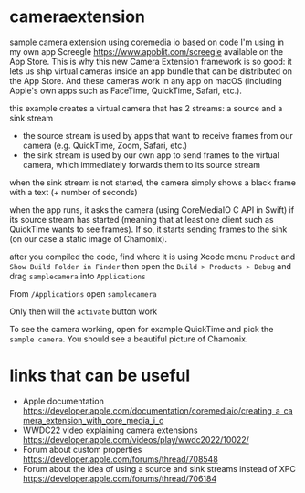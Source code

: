 # cameraextension
sample camera extension using coremedia io based on code I'm using in my own app Screegle https://www.appblit.com/screegle available on the App Store. This is why this new Camera Extension framework is so good: it lets us ship virtual cameras inside an app bundle that can be distributed on the App Store. And these cameras work in any app on macOS (including Apple's own apps such as FaceTime, QuickTime, Safari, etc.).

this example creates a virtual camera that has 2 streams: a source and a sink stream

- the source stream is used by apps that want to receive frames from our camera (e.g. QuickTime, Zoom, Safari, etc.)
- the sink stream is used by our own app to send frames to the virtual camera, which immediately forwards them to its source stream

when the sink stream is not started, the camera simply shows a black frame with a text (+ number of seconds)

when the app runs, it asks the camera (using CoreMediaIO C API in Swift) if its source stream has started (meaning that at least one client such as QuickTime wants to see frames). If so, it starts sending frames to the sink (on our case a static image of Chamonix).

after you compiled the code, find where it is using Xcode menu `Product` and `Show Build Folder in Finder` then open the `Build > Products > Debug` and drag `samplecamera` into `Applications`

From `/Applications` open `samplecamera`

Only then will the `activate` button work

To see the camera working, open for example QuickTime and pick the `sample camera`. You should see a beautiful picture of Chamonix.

# links that can be useful


- Apple documentation https://developer.apple.com/documentation/coremediaio/creating_a_camera_extension_with_core_media_i_o
- WWDC22 video explaining camera extensions https://developer.apple.com/videos/play/wwdc2022/10022/
- Forum about custom properties https://developer.apple.com/forums/thread/708548
- Forum about the idea of using a source and sink streams instead of XPC https://developer.apple.com/forums/thread/706184
